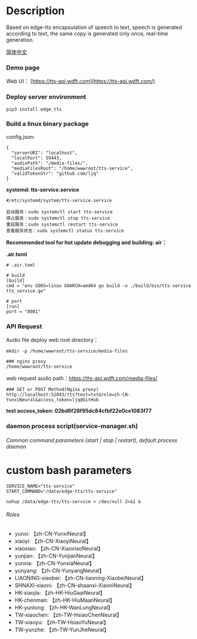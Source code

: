 # Description

Based on edge-tts encapsulation of speech to text, speech is generated according to text, the same copy is generated only once, real-time generation.

[简体中文](README.zh-CN.md)

### Demo page

Web UI：
[https://tts-api.wdft.com](https://tts-api.wdft.com/)

### Deploy server environment

```
pip3 install edge_tts
```

### Build a linux binary package

config.json:

```
{
  "serverURI": "localhost",
  "localPort": 59443,
  "audioPath": "/media-files/",
  "mediaFilesRoot": "/home/wwwroot/tts-service",
  "validTokenStr": "github.com/ljq"
}

```

**systemd: tts-service.service**


```
#/etc/systemd/system/tts-service.service

启动服务：sudo systemctl start tts-service
停止服务：sudo systemctl stop tts-service
重启服务：sudo systemctl restart tts-service
查看服务状态：sudo systemctl status tts-service
```

**Recommended tool for hot update debugging and building: air：**

**.air.toml**

```
# .air.toml

# build
[build]
cmd = "env GOOS=linux GOARCH=amd64 go build -o ./build/bin/tts-service tts_service.go"

# port
[run]
port = "8081"
```

### API Request

Audio file deploy web root directory：

```
mkdir -p /home/wwwroot/tts-service/media-files

### nginx proxy
/home/wwwroot/tts-service
```

web request audio path：https://tts-api.wdft.com/media-files/

```
### GET or POST Method(Nginx proxy)
http://localhost:52843/tts?text=txt&role=zh-CN-YunxiNeural&access_token=ljq@GitHub

```

**test access_token: 02bd6f28f95dc84cfbf22e0ce1083f77**

### daemon process script(service-manager.sh)

###### Common command parameters (start | stop | restart), default process daemon

# custom bash parameters

```
SERVICE_NAME="tts-service"
START_COMMAND="/data/edge-tts/tts-service"
```

```
nohup /data/edge-tts/tts-service > /dev/null 2>&1 &
```

###### Roles

- yunxi: 【zh-CN-YunxiNeural】
- xiaoyi: 【zh-CN-XiaoyiNeural】
- xiaoxiao: 【zh-CN-XiaoxiaoNeural】
- yunjian: 【zh-CN-YunjianNeural】
- yunxia: 【zh-CN-YunxiaNeural】
- yunyang: 【zh-CN-YunyangNeural】
- LIAONING-xiaobei: 【zh-CN-liaoning-XiaobeiNeural】
- SHNAXI-xiaoni: 【zh-CN-shaanxi-XiaoniNeural】
- HK-xiaojia: 【zh-HK-HiuGaaiNeural】
- HK-chenman: 【zh-HK-HiuMaanNeural】
- HK-yunlong: 【zh-HK-WanLungNeural】
- TW-xiaochen: 【zh-TW-HsiaoChenNeural】
- TW-xiaoyu: 【zh-TW-HsiaoYuNeural】
- TW-yunzhe: 【zh-TW-YunJheNeural】
